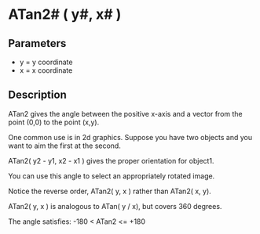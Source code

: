 # ATan2# ( y#, x# )

## Parameters

- y = y coordinate
- x = x coordinate

## Description

ATan2 gives the angle between the positive x-axis and a vector from the point (0,0) to the point (x,y).
One common use is in 2d graphics. Suppose you have two objects and you want to aim the first at the second.
ATan2( y2 - y1, x2 - x1 ) gives the proper orientation for object1.
You can use this angle to select an appropriately rotated image.
Notice the reverse order, ATan2( y, x ) rather than ATan2( x, y).
ATan2( y, x ) is analogous to ATan( y / x), but covers 360 degrees.
The angle satisfies:  -180 &lt; ATan2 &lt;= +180
